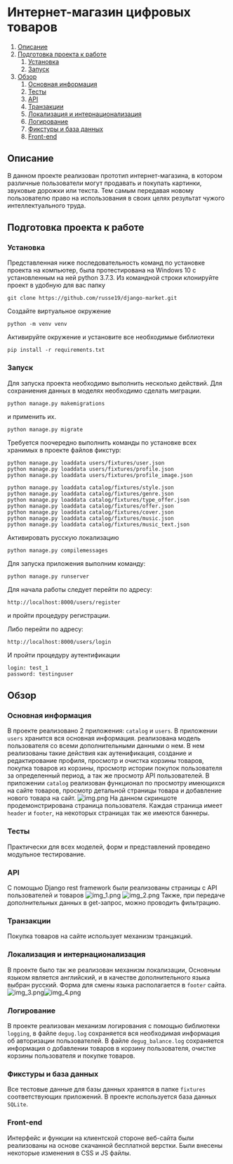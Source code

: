 # Интернет-магазин цифровых товаров

1. [Описание](#introduction)
2. [Подготовка проекта к работе](#paragraph1)
    1. [Установка](#subparagraph1)
    2. [Запуск](#subparagraph2)
3. [Обзор](#paragraph2)
    1. [Основная информация](#subparagraph3)
    2. [Тесты](#subparagraph4)
    3. [API](#subparagraph5)
    4. [Транзакции](#subparagraph6)
    5. [Локализация и интернационализация](#subparagraph7)
    6. [Логирование](#subparagraph8)
    7. [Фикстуры и база данных](#subparagraph9)
    8. [Front-end](#subparagraph10)


## Описание <a name="introduction"></a>
В данном проекте реализован прототип интернет-магазина, 
в котором различные пользователи могут продавать и покупать картинки, 
звуковые дорожки или текста. Тем самым передавая новому пользователю 
право на использования в своих целях результат чужого интеллектуального труда.

## Подготовка проекта к работе <a name="paragraph1"></a>

### Установка <a name="subparagraph1"></a>
Представленная ниже последовательность команд по установке проекта на компьютер, была протестирована на Windows 10 с установленным на ней python 3.7.3.
Из командной строки клонируйте проект в удобную для вас папку

```
git clone https://github.com/russe19/django-market.git
```

Создайте виртуальное окружение

```
python -m venv venv
```

Активируйте окружение и установите все необходимые библиотеки

```
pip install -r requirements.txt
```


### Запуск <a name="subparagraph2"></a>

Для запуска проекта необходимо выполнить несколько действий. 
Для сохраниения данных в моделях необходимо сделать миграции.
```
python manage.py makemigrations
```
и применить их.
```
python manage.py migrate
```
Требуется поочередно выполнить команды по установке всех хранимых в проекте файлов фикстур:
```
python manage.py loaddata users/fixtures/user.json
python manage.py loaddata users/fixtures/profile.json
python manage.py loaddata users/fixtures/profile_image.json
```
```
python manage.py loaddata catalog/fixtures/style.json
python manage.py loaddata catalog/fixtures/genre.json
python manage.py loaddata catalog/fixtures/type_offer.json
python manage.py loaddata catalog/fixtures/offer.json
python manage.py loaddata catalog/fixtures/cover.json
python manage.py loaddata catalog/fixtures/music.json
python manage.py loaddata catalog/fixtures/music_text.json
```
Активировать русскую локализацию
```
python manage.py compilemessages
```
Для запуска приложения выполним команду:
```
python manage.py runserver
```
Для начала работы следует перейти по адресу:
```
http://localhost:8000/users/register
```
и пройти процедуру регистрации.

Либо перейти по адресу:
```
http://localhost:8000/users/login
```
И пройти процедуру аутентификации
```
login: test_1
password: testinguser
```
## Обзор <a name="paragraph2"></a>
### Основная информация <a name="subparagraph3"></a>
В проекте реализовано 2 приложения: ```catalog``` и ```users```.
В приложении ```users``` хранится вся основная информация. реализована 
модель пользователя со всеми дополнительными данными о нем.
В нем реализованы такие действия как аутенификация, создание и редактирование профиля, 
просмотр и очистка корзины товаров, 
покупка товаров из корзины, просмотр истории покупок пользователя за определенный период, 
а так же просмотр API пользователей.
В приложении ```catalog``` реализован функционал по просмотру имеющихся на сайте товаров, 
просмотр детальной страницы товара и добавление нового товара на сайт.
![img.png](img.png)
На данном скриншоте продемонстрирована страница пользователя. 
Каждая страница имеет ```header``` и ```footer```, 
на некоторых страницах так же имеются баннеры.
### Тесты <a name="subparagraph4"></a>
Практически для всех моделей, форм и представлений проведено модульное тестирование.
### API <a name="subparagraph5"></a>
С помощью Django rest framework были реализованы страницы с API пользователей и товаров
![img_1.png](img_1.png) ![img_2.png](img_2.png)
Также, при передаче дополнительных данных в get-запрос, можно проводить фильтрацию.
### Транзакции <a name="subparagraph6"></a>
Покупка товаров на сайте использует механизм транцакций.
### Локализация и интернационализация <a name="subparagraph7"></a>
В проекте было так же реализован механизм локализации, Основным языком является 
английский, и в качестве дополнительного языка выбран русский. 
Форма для смены языка располагается в ```footer``` сайта.
![img_3.png](img_3.png)![img_4.png](img_4.png)
### Логирование <a name="subparagraph8"></a>
В проекте реализован механизм логирования с помощью библиотеки 
```logging```, в файле ```degug.log``` сохраняется вся необходимая информация об 
авторизации пользователей. В файле ```degug_balance.log``` сохраняется информация о 
добавлении товаров в корзину пользователя, очистке корзины пользователя и покупке товаров.
### Фикстуры и база данных <a name="subparagraph9"></a>
Все тестовые данные для базы данных хранятся в папке ```fixtures``` соответствующих 
приложений. В проекте используется база данных ```SQLite```.
### Front-end <a name="subparagraph10"></a>
Интерфейс и функции на клиентской стороне веб-сайта были реализованы на основе 
скачанной бесплатной верстки. Были внесены некоторые изменения в CSS и JS файлы.
